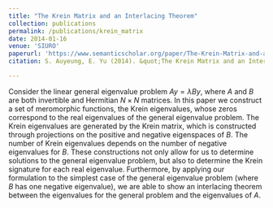 ```yaml
---
title: "The Krein Matrix and an Interlacing Theorem"
collection: publications
permalink: /publications/krein_matrix
date: 2014-01-16
venue: 'SIURO'
paperurl: 'https://www.semanticscholar.org/paper/The-Krein-Matrix-and-an-Interlacing-Theorem-Shamuel-Yu-Kapitula/2cfb79dfc9f546e5d9277cdcaea4976f4c8221bd?p2df'
citation: S. Auyeung, E. Yu (2014). &quot;The Krein Matrix and an Interlacing Theorem.&quot; <i>SIURO</i>. 7.'

---
```

Consider the linear general eigenvalue problem $Ay = \lambda By$, where $A$ and $B$ are both invertible and Hermitian $N \times N$ matrices. In this paper we construct a set of meromorphic functions, the Krein eigenvalues, whose zeros correspond to the real eigenvalues of the general eigenvalue problem. The Krein eigenvalues are generated by the Krein matrix, which is constructed through projections on the positive and negative eigenspaces of $B$. The number of Krein eigenvalues depends on the number of negative eigenvalues for $B$. These constructions not only allow for us to determine solutions to the general eigenvalue problem, but also to determine the Krein signature for each real eigenvalue. Furthermore, by applying our formulation to the simplest case of the general eigenvalue problem (where $B$ has one negative eigenvalue), we are able to show an interlacing theorem between the eigenvalues for the general problem and the eigenvalues of $A$.
